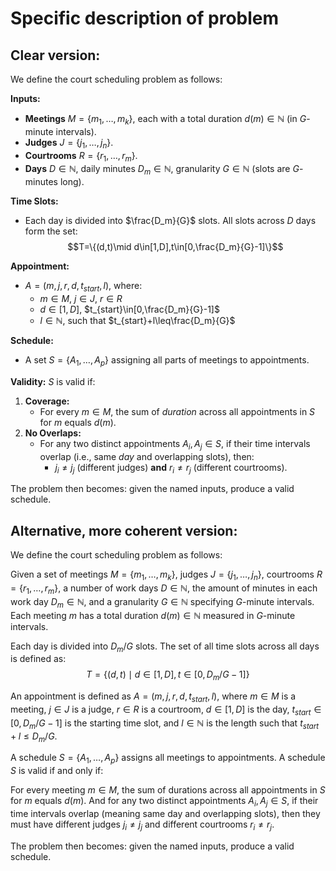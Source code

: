 # Specific description of problem

## Clear version:

We define the court scheduling problem as follows:

**Inputs:**
* **Meetings** $M=\{m_1,\ldots,m_k\}$, each with a total duration $d(m)\in\mathbb{N}$ (in $G$-minute intervals).
* **Judges** $J=\{j_1,\ldots,j_n\}$.
* **Courtrooms** $R=\{r_1,\ldots,r_m\}$.
* **Days** $D\in\mathbb{N}$, daily minutes $D_m\in\mathbb{N}$, granularity $G\in\mathbb{N}$ (slots are $G$-minutes long).

**Time Slots:**
* Each day is divided into $\frac{D_m}{G}$ slots. All slots across $D$ days form the set:
  $$T=\{(d,t)\mid d\in[1,D],t\in[0,\frac{D_m}{G}-1]\}$$

**Appointment:**
* $A=(m,j,r,d,t_{start},l)$, where:
  * $m\in M$, $j\in J$, $r\in R$
  * $d\in[1,D]$, $t_{start}\in[0,\frac{D_m}{G}-1]$
  * $l\in\mathbb{N}$, such that $t_{start}+l\leq\frac{D_m}{G}$

**Schedule:**
* A set $S=\{A_1,\ldots,A_p\}$ assigning all parts of meetings to appointments.

**Validity:** $S$ is valid if:
1. **Coverage:**
   * For every $m\in M$, the sum of $duration$ across all appointments in $S$ for $m$ equals $d(m)$.
2. **No Overlaps:**
   * For any two distinct appointments $A_i,A_j\in S$, if their time intervals overlap (i.e., same $day$ and overlapping slots), then:
     * $j_i\neq j_j$ (different judges) **and** $r_i\neq r_j$ (different courtrooms).


The problem then becomes: given the named inputs, produce a valid schedule.



## Alternative, more coherent version:

We define the court scheduling problem as follows:

Given a set of meetings $M=\{m_1,\ldots,m_k\}$, judges $J=\{j_1,\ldots,j_n\}$, courtrooms $R=\{r_1,\ldots,r_m\}$, a number of work days $D\in\mathbb{N}$, the amount of minutes in each work day $D_m\in\mathbb{N}$, and a granularity $G\in\mathbb{N}$ specifying $G$-minute intervals. Each meeting $m$ has a total duration $d(m)\in\mathbb{N}$ measured in $G$-minute intervals.

Each day is divided into $D_m/G$ slots. The set of all time slots across all days is defined as:
$$T=\{(d,t)\mid d\in[1,D],t\in[0,D_m/G-1]\}$$

An appointment is defined as $A=(m,j,r,d,t_{start},l)$, where $m\in M$ is a meeting, $j\in J$ is a judge, $r\in R$ is a courtroom, $d\in[1,D]$ is the day, $t_{start}\in[0,D_m/G-1]$ is the starting time slot, and $l\in\mathbb{N}$ is the length such that $t_{start}+l\leq D_m/G$.

A schedule $S=\{A_1,\ldots,A_p\}$ assigns all meetings to appointments. A schedule $S$ is valid if and only if:

For every meeting $m\in M$, the sum of durations across all appointments in $S$ for $m$ equals $d(m)$. And for any two distinct appointments $A_i,A_j\in S$, if their time intervals overlap (meaning same day and overlapping slots), then they must have different judges $j_i\neq j_j$ and different courtrooms $r_i\neq r_j$.

The problem then becomes: given the named inputs, produce a valid schedule.